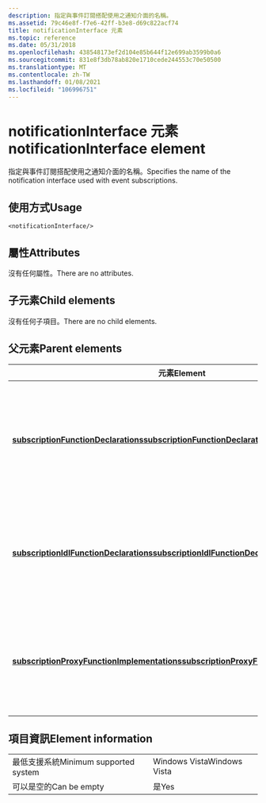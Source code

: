 ```yaml
---
description: 指定與事件訂閱搭配使用之通知介面的名稱。
ms.assetid: 79c46e8f-f7e6-42ff-b3e8-d69c822acf74
title: notificationInterface 元素
ms.topic: reference
ms.date: 05/31/2018
ms.openlocfilehash: 438548173ef2d104e85b644f12e699ab3599b0a6
ms.sourcegitcommit: 831e8f3db78ab820e1710cede244553c70e50500
ms.translationtype: MT
ms.contentlocale: zh-TW
ms.lasthandoff: 01/08/2021
ms.locfileid: "106996751"
---
```

# <a name="notificationinterface-element"></a><span data-ttu-id="ac04f-103">notificationInterface 元素</span><span class="sxs-lookup"><span data-stu-id="ac04f-103">notificationInterface element</span></span>

<span data-ttu-id="ac04f-104">指定與事件訂閱搭配使用之通知介面的名稱。</span><span class="sxs-lookup"><span data-stu-id="ac04f-104">Specifies the name of the notification interface used with event subscriptions.</span></span>

## <a name="usage"></a><span data-ttu-id="ac04f-105">使用方式</span><span class="sxs-lookup"><span data-stu-id="ac04f-105">Usage</span></span>

``` syntax
<notificationInterface/>
```

## <a name="attributes"></a><span data-ttu-id="ac04f-106">屬性</span><span class="sxs-lookup"><span data-stu-id="ac04f-106">Attributes</span></span>

<span data-ttu-id="ac04f-107">沒有任何屬性。</span><span class="sxs-lookup"><span data-stu-id="ac04f-107">There are no attributes.</span></span>

## <a name="child-elements"></a><span data-ttu-id="ac04f-108">子元素</span><span class="sxs-lookup"><span data-stu-id="ac04f-108">Child elements</span></span>

<span data-ttu-id="ac04f-109">沒有任何子項目。</span><span class="sxs-lookup"><span data-stu-id="ac04f-109">There are no child elements.</span></span>

## <a name="parent-elements"></a><span data-ttu-id="ac04f-110">父元素</span><span class="sxs-lookup"><span data-stu-id="ac04f-110">Parent elements</span></span>



| <span data-ttu-id="ac04f-111">元素</span><span class="sxs-lookup"><span data-stu-id="ac04f-111">Element</span></span>                                                                                                 | <span data-ttu-id="ac04f-112">描述</span><span class="sxs-lookup"><span data-stu-id="ac04f-112">Description</span></span>                                                                                                                                   |
|---------------------------------------------------------------------------------------------------------|-----------------------------------------------------------------------------------------------------------------------------------------------|
| [<span data-ttu-id="ac04f-113">**subscriptionFunctionDeclarations**</span><span class="sxs-lookup"><span data-stu-id="ac04f-113">**subscriptionFunctionDeclarations**</span></span>](subscriptionfunctiondeclarations.md)<br/>                 | <span data-ttu-id="ac04f-114">針對埠類型通知作業產生訂閱/取消訂閱 proxy 函式的實作為宣告。</span><span class="sxs-lookup"><span data-stu-id="ac04f-114">Generates implementation declarations for subscribe/unsubscribe proxy functions for port type notification operations.</span></span><br/> <br/> |
| [<span data-ttu-id="ac04f-115">**subscriptionIdlFunctionDeclarations**</span><span class="sxs-lookup"><span data-stu-id="ac04f-115">**subscriptionIdlFunctionDeclarations**</span></span>](subscriptionidlfunctiondeclarations.md)<br/>           | <span data-ttu-id="ac04f-116">針對埠類型通知作業產生訂閱/取消訂閱 proxy 函式的 IDL 宣告。</span><span class="sxs-lookup"><span data-stu-id="ac04f-116">Generates IDL declarations for subscribe/unsubscribe proxy functions for port type notification operations.</span></span><br/> <br/>            |
| [<span data-ttu-id="ac04f-117">**subscriptionProxyFunctionImplementations**</span><span class="sxs-lookup"><span data-stu-id="ac04f-117">**subscriptionProxyFunctionImplementations**</span></span>](subscriptionproxyfunctionimplementations.md)<br/> | <span data-ttu-id="ac04f-118">針對埠類型通知作業產生訂閱/取消訂閱 proxy 函式的執行。</span><span class="sxs-lookup"><span data-stu-id="ac04f-118">Generates implementations for subscribe/unsubscribe proxy functions for port type notification operations.</span></span><br/> <br/>             |



## <a name="element-information"></a><span data-ttu-id="ac04f-119">項目資訊</span><span class="sxs-lookup"><span data-stu-id="ac04f-119">Element information</span></span>



|                                     |               |
|-------------------------------------|---------------|
| <span data-ttu-id="ac04f-120">最低支援系統</span><span class="sxs-lookup"><span data-stu-id="ac04f-120">Minimum supported system</span></span><br/> | <span data-ttu-id="ac04f-121">Windows Vista</span><span class="sxs-lookup"><span data-stu-id="ac04f-121">Windows Vista</span></span> |
| <span data-ttu-id="ac04f-122">可以是空的</span><span class="sxs-lookup"><span data-stu-id="ac04f-122">Can be empty</span></span>                        | <span data-ttu-id="ac04f-123">是</span><span class="sxs-lookup"><span data-stu-id="ac04f-123">Yes</span></span>           |



 

 





